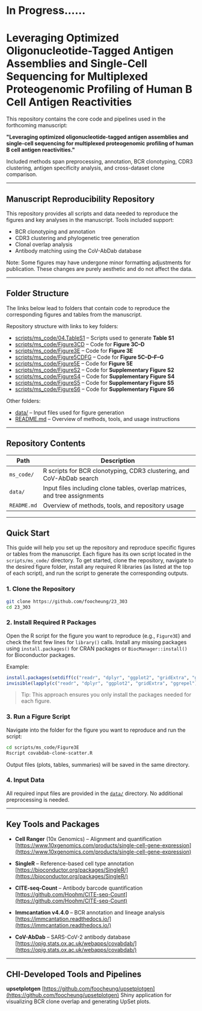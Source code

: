 # In  Progress......



# Leveraging Optimized Oligonucleotide-Tagged Antigen Assemblies and Single-Cell Sequencing for Multiplexed Proteogenomic Profiling of Human B Cell Antigen Reactivities

This repository contains the core code and pipelines used in the forthcoming manuscript:

**"Leveraging optimized oligonucleotide-tagged antigen assemblies and single-cell sequencing for multiplexed proteogenomic profiling of human B cell antigen reactivities."**

Included methods span preprocessing, annotation, BCR clonotyping, CDR3 clustering, antigen specificity analysis, and cross-dataset clone comparison.

---

## Manuscript Reproducibility Repository

This repository provides all scripts and data needed to reproduce the figures and key analyses in the manuscript. Tools included support:

* BCR clonotyping and annotation
* CDR3 clustering and phylogenetic tree generation
* Clonal overlap analysis
* Antibody matching using the CoV-AbDab database

Note: Some figures may have undergone minor formatting adjustments for publication. These changes are purely aesthetic and do not affect the data.

---
## Folder Structure

The links below lead to folders that contain code to reproduce the corresponding figures and tables from the manuscript.

Repository structure with links to key folders:

- [scripts/ms_code/04.TableS1](https://github.com/foocheung/Leveraging-OligoTagged-Proteogenomic-CHI/tree/main/scripts/ms_code/04.TableS1) – Scripts used to generate **Table S1**
- [scripts/ms_code/Figure3CD](https://github.com/foocheung/Leveraging-OligoTagged-Proteogenomic-CHI/tree/main/scripts/ms_code/Figure3CD) – Code for **Figure 3C–D**
- [scripts/ms_code/Figure3E](https://github.com/foocheung/Leveraging-OligoTagged-Proteogenomic-CHI/tree/main/scripts/ms_code/Figure3E) – Code for **Figure 3E**
- [scripts/ms_code/Figure5CDFG](https://github.com/foocheung/Leveraging-OligoTagged-Proteogenomic-CHI/tree/main/scripts/ms_code/Figure5CDFG) – Code for **Figure 5C–D–F–G**
- [scripts/ms_code/Figure5E](https://github.com/foocheung/Leveraging-OligoTagged-Proteogenomic-CHI/tree/main/scripts/ms_code/Figure5E) – Code for **Figure 5E**
- [scripts/ms_code/FigureS2](https://github.com/foocheung/Leveraging-OligoTagged-Proteogenomic-CHI/tree/main/scripts/ms_code/FigureS2) – Code for **Supplementary Figure S2**
- [scripts/ms_code/FigureS4](https://github.com/foocheung/Leveraging-OligoTagged-Proteogenomic-CHI/tree/main/scripts/ms_code/FigureS4) – Code for **Supplementary Figure S4**
- [scripts/ms_code/FigureS5](https://github.com/foocheung/Leveraging-OligoTagged-Proteogenomic-CHI/tree/main/scripts/ms_code/FigureS5) – Code for **Supplementary Figure S5**
- [scripts/ms_code/FigureS6](https://github.com/foocheung/Leveraging-OligoTagged-Proteogenomic-CHI/tree/main/scripts/ms_code/FigureS6) – Code for **Supplementary Figure S6**

Other folders:

- [data/](https://github.com/foocheung/Leveraging-OligoTagged-Proteogenomic-CHI/tree/main/data) – Input files used for figure generation
- [README.md](https://github.com/foocheung/Leveraging-OligoTagged-Proteogenomic-CHI/blob/main/README.md) – Overview of methods, tools, and usage instructions



---

## Repository Contents

| Path        | Description                                                                |
| ----------- | -------------------------------------------------------------------------- |
| `ms_code/`  | R scripts for BCR clonotyping, CDR3 clustering, and CoV-AbDab search       |
| `data/`     | Input files including clone tables, overlap matrices, and tree assignments |
| `README.md` | Overview of methods, tools, and repository usage                           |

---




## Quick Start

This guide will help you set up the repository and reproduce specific figures or tables from the manuscript. Each figure has its own script located in the `scripts/ms_code/` directory. To get started, clone the repository, navigate to the desired figure folder, install any required R libraries (as listed at the top of each script), and run the script to generate the corresponding outputs.

### 1. Clone the Repository

```bash
git clone https://github.com/foocheung/23_303
cd 23_303
````

### 2. Install Required R Packages

Open the R script for the figure you want to reproduce (e.g., `Figure3E`) and check the first few lines for `library()` calls. Install any missing packages using `install.packages()` for CRAN packages or `BiocManager::install()` for Bioconductor packages.

Example:

```r
install.packages(setdiff(c("readr", "dplyr", "ggplot2", "gridExtra", "ggrepel"), rownames(installed.packages())))
invisible(lapply(c("readr", "dplyr", "ggplot2", "gridExtra", "ggrepel"), library, character.only = TRUE))
```

> Tip: This approach ensures you only install the packages needed for each figure.

### 3. Run a Figure Script

Navigate into the folder for the figure you want to reproduce and run the script:

```bash
cd scripts/ms_code/Figure3E
Rscript covabdab-clone-scatter.R
```

Output files (plots, tables, summaries) will be saved in the same directory.

### 4. Input Data

All required input files are provided in the [`data/`](https://github.com/foocheung/23_303/tree/main/data) directory. No additional preprocessing is needed.



---




## Key Tools and Packages

* **Cell Ranger** (10x Genomics) – Alignment and quantification
  [https://www.10xgenomics.com/products/single-cell-gene-expression](https://www.10xgenomics.com/products/single-cell-gene-expression)

* **SingleR** – Reference-based cell type annotation
  [https://bioconductor.org/packages/SingleR/](https://bioconductor.org/packages/SingleR/)

* **CITE-seq-Count** – Antibody barcode quantification
  [https://github.com/Hoohm/CITE-seq-Count](https://github.com/Hoohm/CITE-seq-Count)

* **Immcantation v4.4.0** – BCR annotation and lineage analysis
  [https://immcantation.readthedocs.io/](https://immcantation.readthedocs.io/)

* **CoV-AbDab** – SARS-CoV-2 antibody database
  [https://opig.stats.ox.ac.uk/webapps/covabdab/](https://opig.stats.ox.ac.uk/webapps/covabdab/)

---

## CHI-Developed Tools and Pipelines

**upsetplotgen**
[https://github.com/foocheung/upsetplotgen](https://github.com/foocheung/upsetplotgen)
Shiny application for visualizing BCR clone overlap and generating UpSet plots.
